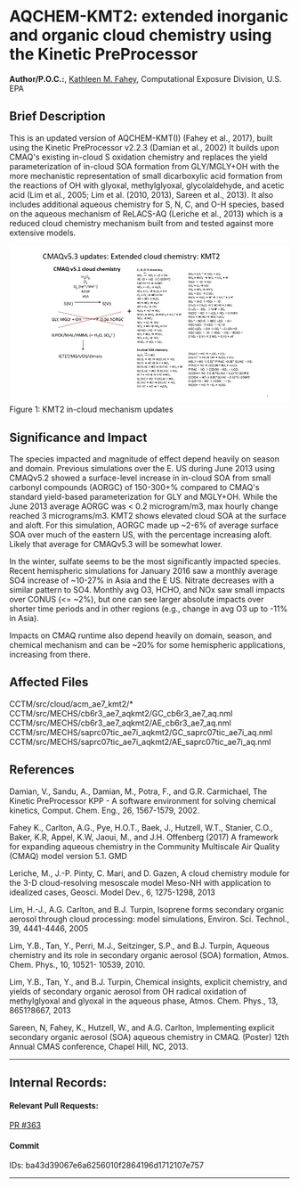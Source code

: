 # AQCHEM-KMT2: extended inorganic and organic cloud chemistry using the Kinetic PreProcessor

**Author/P.O.C.:**, [Kathleen M. Fahey](mailto:fahey.kathleen@epa.gov), Computational Exposure Division, U.S. EPA

## Brief Description

This is an updated version of AQCHEM-KMT(I) (Fahey et al., 2017), built using the Kinetic PreProcessor v2.2.3 (Damian et al., 2002)
It builds upon CMAQ's existing in-cloud S oxidation chemistry and replaces the yield parameterization of in-cloud SOA formation from GLY/MGLY+OH with the more mechanistic representation of small dicarboxylic acid formation from the reactions of OH with glyoxal, methylglyoxal, glycolaldehyde, and acetic acid (Lim et al., 2005; Lim et al. (2010, 2013), Sareen et al., 2013). It also includes additional aqueous chemistry for S, N, C, and O-H species, based on the aqueous mechanism of ReLACS-AQ (Leriche et al., 2013) which is a reduced cloud chemistry mechanism built from and tested against more extensive models. 

![Mechanism](KMT2-mechanism.jpg)
Figure 1: KMT2 in-cloud mechanism updates

## Significance and Impact

The species impacted and magnitude of effect depend heavily on season and domain. Previous simulations over the E. US during June 2013 using CMAQv5.2 showed a surface-level increase in in-cloud SOA from small carbonyl compounds (AORGC) of 150-300+% compared to CMAQ's standard yield-based parameterization for GLY and MGLY+OH.  While the June 2013 average AORGC was < 0.2 microgram/m3, max hourly change reached 3 micrograms/m3. KMT2 shows elevated cloud SOA at the surface and aloft. For this simulation, AORGC made up ~2-6% of average surface SOA over much of the eastern US, with the percentage increasing aloft. Likely that average for CMAQv5.3 will be somewhat lower.

In the winter, sulfate seems to be the most significantly impacted species. Recent hemispheric simulations for January 2016 saw a monthly average SO4 increase of ~10-27% in Asia and the E US. Nitrate decreases with a similar pattern to SO4. Monthly avg O3, HCHO, and NOx saw small impacts over CONUS (<= ~2%), but one can see larger absolute impacts over shorter time periods and in other regions (e.g., change in avg O3 up to -11% in Asia). 

Impacts on CMAQ runtime also depend heavily on domain, season, and chemical mechanism and can be ~20% for some hemispheric applications, increasing from there.                  

## Affected Files

CCTM/src/cloud/acm_ae7_kmt2/*
CCTM/src/MECHS/cb6r3_ae7_aqkmt2/GC_cb6r3_ae7_aq.nml 
CCTM/src/MECHS/cb6r3_ae7_aqkmt2/AE_cb6r3_ae7_aq.nml  
CCTM/src/MECHS/saprc07tic_ae7i_aqkmt2/GC_saprc07tic_ae7i_aq.nml 
CCTM/src/MECHS/saprc07tic_ae7i_aqkmt2/AE_saprc07tic_ae7i_aq.nml        

## References

Damian, V., Sandu, A., Damian, M., Potra, F., and G.R. Carmichael, The Kinetic PreProcessor KPP - A software environment for solving chemical kinetics, Comput. Chem. Eng., 26, 1567-1579, 2002.

Fahey K., Carlton, A.G., Pye, H.O.T., Baek, J., Hutzell, W.T., Stanier, C.O., Baker, K.R, Appel, K.W, Jaoui, M., and J.H. Offenberg (2017) A framework for expanding aqueous chemistry in the Community Multiscale Air Quality (CMAQ) model version 5.1. GMD

Leriche, M., J.-P. Pinty, C. Mari, and D. Gazen, A cloud chemistry module for the 3-D cloud-resolving mesoscale model Meso-NH with application to idealized cases, Geosci. Model Dev., 6, 1275-1298, 2013

Lim, H.-J., A.G. Carlton, and B.J. Turpin, Isoprene forms secondary organic aerosol through cloud processing: model simulations, Environ. Sci. Technol., 39, 4441-4446, 2005 

Lim, Y.B., Tan, Y., Perri, M.J., Seitzinger, S.P., and B.J. Turpin, Aqueous chemistry and its role in secondary organic aerosol (SOA) formation, Atmos. Chem. Phys., 10, 10521-
10539, 2010.

Lim, Y.B., Tan, Y., and B.J. Turpin, Chemical insights, explicit chemistry, and yields of secondary organic aerosol from OH radical oxidation of methylglyoxal and
glyoxal in the aqueous phase, Atmos. Chem. Phys., 13, 8651?8667, 2013
                 
Sareen, N, Fahey, K., Hutzell, W., and A.G. Carlton, Implementing explicit secondary organic aerosol (SOA) aqueous chemistry in CMAQ. (Poster) 12th Annual CMAS conference, Chapel Hill, NC, 2013.

-----
## Internal Records:
#### Relevant Pull Requests:
[PR #363](https://github.com/USEPA/CMAQ_Dev/pull/363)

#### Commit 
IDs: ba43d39067e6a6256010f2864196d1712107e757

-----

